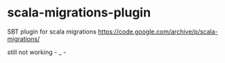 # scala-migrations-plugin
SBT plugin for scala migrations https://code.google.com/archive/p/scala-migrations/

still not working - _ -
